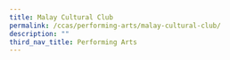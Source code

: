 ```yaml
---
title: Malay Cultural Club
permalink: /ccas/performing-arts/malay-cultural-club/
description: ""
third_nav_title: Performing Arts
---
```

